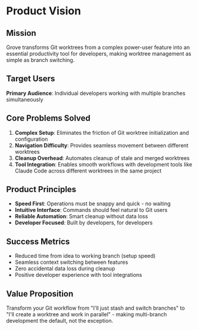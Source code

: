 # Product Vision

## Mission

Grove transforms Git worktrees from a complex power-user feature into an essential productivity tool for developers, making worktree management as simple as branch switching.

## Target Users

**Primary Audience**: Individual developers working with multiple branches simultaneously

## Core Problems Solved

1. **Complex Setup**: Eliminates the friction of Git worktree initialization and configuration
2. **Navigation Difficulty**: Provides seamless movement between different worktrees
3. **Cleanup Overhead**: Automates cleanup of stale and merged worktrees
4. **Tool Integration**: Enables smooth workflows with development tools like Claude Code across different worktrees in the same project

## Product Principles

- **Speed First**: Operations must be snappy and quick - no waiting
- **Intuitive Interface**: Commands should feel natural to Git users
- **Reliable Automation**: Smart cleanup without data loss
- **Developer Focused**: Built by developers, for developers

## Success Metrics

- Reduced time from idea to working branch (setup speed)
- Seamless context switching between features
- Zero accidental data loss during cleanup
- Positive developer experience with tool integrations

## Value Proposition

Transform your Git workflow from "I'll just stash and switch branches" to "I'll create a worktree and work in parallel" - making multi-branch development the default, not the exception.
